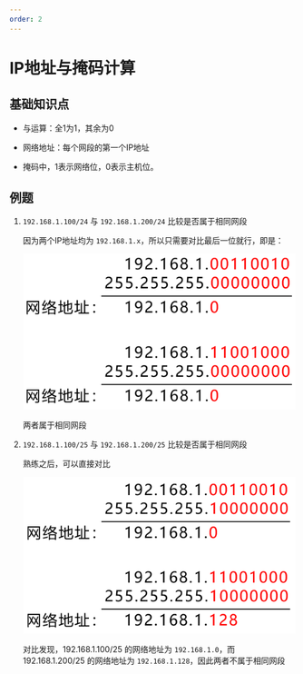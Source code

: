```yaml
---
order: 2
---
```


# IP地址与掩码计算

## 基础知识点

+ 与运算：全1为1，其余为0

+ 网络地址：每个网段的第一个IP地址

+ 掩码中，1表示网络位，0表示主机位。

## 例题

1. `192.168.1.100/24` 与 `192.168.1.200/24` 比较是否属于相同网段

   因为两个IP地址均为 `192.168.1.x`，所以只需要对比最后一位就行，即是：

   ![运算图](md_img/image-20241103001108047.png)

   两者属于相同网段

2. `192.168.1.100/25` 与 `192.168.1.200/25` 比较是否属于相同网段

   熟练之后，可以直接对比

   ![运算图](md_img/image-20241103001027213.png)

   对比发现，192.168.1.100/25 的网络地址为 `192.168.1.0`，而 192.168.1.200/25 的网络地址为 `192.168.1.128`，因此两者不属于相同网段